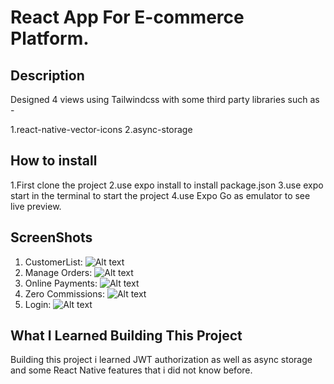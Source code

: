 # React App For E-commerce Platform.

## Description


Designed 4 views using Tailwindcss with some third party libraries such as -

1.react-native-vector-icons
2.async-storage

## How to install
1.First clone the project
2.use expo install to install package.json
3.use expo start in the terminal to start the project 
4.use Expo Go as emulator to see live preview.

## ScreenShots

1. CustomerList: <img src="./customer.PNG" alt="Alt text" title="customer list">
2. Manage Orders: <img src="./orderpage.PNG" alt="Alt text" title="order manage">
3. Online Payments: <img src="./payment.PNG" alt="Alt text" title="payment">
4. Zero Commissions: <img src="./orderListPage.PNG" alt="Alt text" title="Zero Commissions">
5. Login: <img src="./login.PNG" alt="Alt text" title="Zero Commissions">

## What I Learned Building This Project

Building this project i learned JWT authorization as well as async storage and some React Native features that i did not know before.
